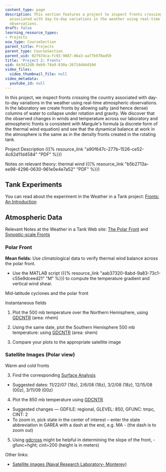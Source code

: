 ```yaml
---
content_type: page
description: This section features a project to inspect fronts crossing the country
  associated with day-to-day variations in the weather using real-time atmospheric
  observations.
draft: false
learning_resource_types:
- Projects
ocw_type: CourseSection
parent_title: Projects
parent_type: CourseSection
parent_uid: 02f674ca-fc93-9887-46a3-aa77b970ad59
title: 'Project 2: Fronts'
uid: 6e3412d8-9eb9-74a9-830a-26714d44d10d
video_files:
  video_thumbnail_file: null
video_metadata:
  youtube_id: null
---
```

In this project, we inspect fronts crossing the country associated with day-to-day variations in the weather using real-time atmospheric observations. In the laboratory we create fronts by allowing salty (and hence dense) columns of water to collapse under rotation and gravity. We discover that the observed changes in winds and temperature across our laboratory and atmospheric fronts is consistent with Margule's formula (a discrete form of the thermal wind equation) and see that the dynamical balance at work in the atmosphere is the same as in the density fronts created in the rotating tank.

Project Description ({{% resource_link "a90f647c-277b-1526-ce52-4c62d11d4584" "PDF" %}})

Notes on relevant theory: thermal wind ({{% resource_link "b5b2713a-ee98-4296-0630-961e0e4e7a52" "PDF" %}})

## Tank Experiments

You can read about the experiment in the Weather in a Tank project: [Fronts: An Introduction](http://weathertank.mit.edu/links/projects/fronts-an-introduction)

## Atmospheric Data

Relevant Notes at the Weather in a Tank Web site: [The Polar Front](http://weathertank.mit.edu/links/projects/fronts-an-introduction/fronts-atmosphere-the-polar-front) and [Synoptic-scale Fronts](http://weathertank.mit.edu/links/projects/fronts-an-introduction/fronts-atmosphere-synoptic-scale-fronts)

### Polar Front

**Mean fields:** Use climatological data to verify thermal wind balance across the polar front.

- Use the MATLAB script ({{% resource_link "aab37320-8abd-9a83-73c1-c55e9dceed21" "M" %}}) to compute the temperature gradient and vertical wind shear.

Mid-latitude cyclones and the polar front

Instantaneous fields

1) Plot the 500 mb temperature over the Northern Hemisphere, using [GDCNTR](https://www.unidata.ucar.edu/software/gempak/man/prog/gdcntr.html) (area: nhem)

2) Using the same date, plot the Southern Hemisphere 500 mb temperature: using [GDCNTR](https://www.unidata.ucar.edu/software/gempak/man/prog/gdcntr.html) (area: shem)

3) Compare your plots to the appropriate satellite image

### Satellite Images (Polar view)

Warm and cold fronts

3) Find the corresponding [Surface Analysis](http://weather.unisys.com/archive/sfc_map/)

- Suggested dates: 11/22/07 (18z), 2/6/08 (18z), 3/2/08 (18z), 12/15/08 (00z), 3/11/09 (00z)

4) Plot the 850 mb temperature using [GDCNTR](http://cmpo4.mit.edu/gempk/gdcntr.asp)

- Suggested changes — GDFILE: regional, GLEVEL: 850, GFUNC: tmpc, CINT: 2
- To zoom in, pick state in the center of interest – enter the state abbreviation in GAREA with a dash at the end, e.g. MA - (the dash is to zoom out)

5) Using [gdcross](https://www.unidata.ucar.edu/software/gempak/man/prog/gdcross.html) might be helpful in determining the slope of the front, - gfunc=hght; cint=200 (height is in meters)

Other links:

- [Satellite images (Naval Research Laboratory- Monterey)](https://www.nrlmry.navy.mil/NEXSAT.html)